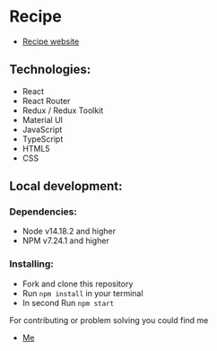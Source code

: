 # Recipe

- [Recipe website](https://github.com/GoDfreE25/recipe-book)

## Technologies:
* React
* React Router
* Redux / Redux Toolkit
* Material UI
* JavaScript
* TypeScript
* HTML5
* CSS

## Local development:
### Dependencies:
* Node v14.18.2 and higher
* NPM v7.24.1 and higher

### Installing:
* Fork and clone this repository
* Run `npm install` in your terminal
* In second Run `npm start`

For contributing or problem solving you could find me
- [Me](https://github.com/GoDfreE25)